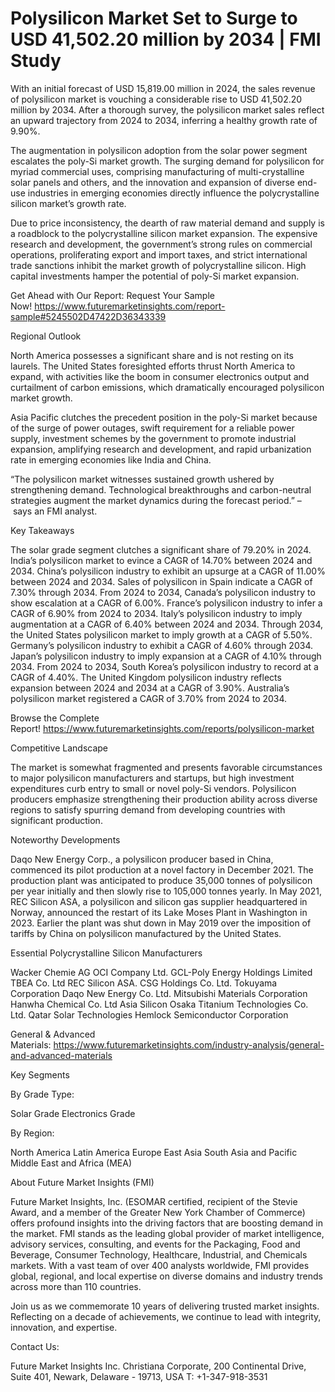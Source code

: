 # Polysilicon Market Set to Surge to USD 41,502.20 million by 2034 | FMI Study

With an initial forecast of USD 15,819.00 million in 2024, the sales revenue of polysilicon market is vouching a considerable rise to USD 41,502.20 million by 2034. After a thorough survey, the polysilicon market sales reflect an upward trajectory from 2024 to 2034, inferring a healthy growth rate of 9.90%.

The augmentation in polysilicon adoption from the solar power segment escalates the poly-Si market growth. The surging demand for polysilicon for myriad commercial uses, comprising manufacturing of multi-crystalline solar panels and others, and the innovation and expansion of diverse end-use industries in emerging economies directly influence the polycrystalline silicon market’s growth rate.

Due to price inconsistency, the dearth of raw material demand and supply is a roadblock to the polycrystalline silicon market expansion. The expensive research and development, the government’s strong rules on commercial operations, proliferating export and import taxes, and strict international trade sanctions inhibit the market growth of polycrystalline silicon. High capital investments hamper the potential of poly-Si market expansion.

Get Ahead with Our Report: Request Your Sample Now! https://www.futuremarketinsights.com/report-sample#5245502D47422D36343339

Regional Outlook

North America possesses a significant share and is not resting on its laurels. The United States foresighted efforts thrust North America to expand, with activities like the boom in consumer electronics output and curtailment of carbon emissions, which dramatically encouraged polysilicon market growth.

Asia Pacific clutches the precedent position in the poly-Si market because of the surge of power outages, swift requirement for a reliable power supply, investment schemes by the government to promote industrial expansion, amplifying research and development, and rapid urbanization rate in emerging economies like India and China.

“The polysilicon market witnesses sustained growth ushered by strengthening demand. Technological breakthroughs and carbon-neutral strategies augment the market dynamics during the forecast period.” –  says an FMI analyst.

Key Takeaways 

The solar grade segment clutches a significant share of 79.20% in 2024.
India’s polysilicon market to evince a CAGR of 14.70% between 2024 and 2034.
China’s polysilicon industry to exhibit an upsurge at a CAGR of 11.00% between 2024 and 2034.
Sales of polysilicon in Spain indicate a CAGR of 7.30% through 2034.
From 2024 to 2034, Canada’s polysilicon industry to show escalation at a CAGR of 6.00%.
France’s polysilicon industry to infer a CAGR of 6.90% from 2024 to 2034.
Italy’s polysilicon industry to imply augmentation at a CAGR of 6.40% between 2024 and 2034.
Through 2034, the United States polysilicon market to imply growth at a CAGR of 5.50%.
Germany’s polysilicon industry to exhibit a CAGR of 4.60% through 2034.
Japan’s polysilicon industry to imply expansion at a CAGR of 4.10% through 2034.
From 2024 to 2034, South Korea’s polysilicon industry to record at a CAGR of 4.40%.
The United Kingdom polysilicon industry reflects expansion between 2024 and 2034 at a CAGR of 3.90%.
Australia’s polysilicon market registered a CAGR of 3.70% from 2024 to 2034.

Browse the Complete Report! https://www.futuremarketinsights.com/reports/polysilicon-market

Competitive Landscape

The market is somewhat fragmented and presents favorable circumstances to major polysilicon manufacturers and startups, but high investment expenditures curb entry to small or novel poly-Si vendors. Polysilicon producers emphasize strengthening their production ability across diverse regions to satisfy spurring demand from developing countries with significant production.

Noteworthy Developments

Daqo New Energy Corp., a polysilicon producer based in China, commenced its pilot production at a novel factory in December 2021. The production plant was anticipated to produce 35,000 tonnes of polysilicon per year initially and then slowly rise to 105,000 tonnes yearly.
In May 2021, REC Silicon ASA, a polysilicon and silicon gas supplier headquartered in Norway, announced the restart of its Lake Moses Plant in Washington in 2023. Earlier the plant was shut down in May 2019 over the imposition of tariffs by China on polysilicon manufactured by the United States.

Essential Polycrystalline Silicon Manufacturers

Wacker Chemie AG
OCI Company Ltd.
GCL-Poly Energy Holdings Limited
TBEA Co. Ltd
REC Silicon ASA.
CSG Holdings Co. Ltd.
Tokuyama Corporation
Daqo New Energy Co. Ltd.
Mitsubishi Materials Corporation
Hanwha Chemical Co. Ltd
Asia Silicon
Osaka Titanium Technologies Co. Ltd.
Qatar Solar Technologies
Hemlock Semiconductor Corporation

General & Advanced Materials: https://www.futuremarketinsights.com/industry-analysis/general-and-advanced-materials

Key Segments

By Grade Type:

Solar Grade
Electronics Grade

By Region:

North America
Latin America
Europe
East Asia
South Asia and Pacific
Middle East and Africa (MEA)

About Future Market Insights (FMI)

Future Market Insights, Inc. (ESOMAR certified, recipient of the Stevie Award, and a member of the Greater New York Chamber of Commerce) offers profound insights into the driving factors that are boosting demand in the market. FMI stands as the leading global provider of market intelligence, advisory services, consulting, and events for the Packaging, Food and Beverage, Consumer Technology, Healthcare, Industrial, and Chemicals markets. With a vast team of over 400 analysts worldwide, FMI provides global, regional, and local expertise on diverse domains and industry trends across more than 110 countries.

Join us as we commemorate 10 years of delivering trusted market insights. Reflecting on a decade of achievements, we continue to lead with integrity, innovation, and expertise.

Contact Us:     

Future Market Insights Inc.
Christiana Corporate, 200 Continental Drive,
Suite 401, Newark, Delaware - 19713, USA
T: +1-347-918-3531
